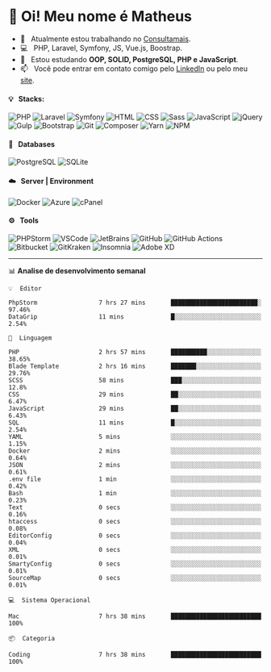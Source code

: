# 👋 Oi! Meu nome é Matheus

- 🔭 &nbsp; Atualmente estou trabalhando no [Consultamais](https://consultamais.com.br/).
- 💻 &nbsp; PHP, Laravel, Symfony, JS, Vue.js, Boostrap.
- 🌱 &nbsp; Estou estudando **OOP, SOLID, PostgreSQL, PHP e JavaScript**.
- 📫 &nbsp; Você pode entrar em contato comigo pelo [LinkedIn](https://www.linkedin.com/in/matheuscamargoxavier/) ou pelo meu [site](https://matheuscamargo.co).

#### 💡 &nbsp; Stacks:
![PHP](https://img.shields.io/badge/-PHP-777BB4?&logo=php&logoColor=FFFFFF)
![Laravel](https://img.shields.io/badge/-Laravel-FF2D20?&logo=laravel&logoColor=FFFFFF)
![Symfony](https://img.shields.io/badge/-Symfony-000000?&logo=symfony&logoColor=FFFFFF)
![HTML](https://img.shields.io/badge/-HTML-E34F26?&logo=html5&logoColor=FFFFFF)
![CSS](https://img.shields.io/badge/-CSS-1572B6?&logo=css3&logoColor=FFFFFF)
![Sass](https://img.shields.io/badge/-Sass-CC6699?&logo=sass&logoColor=FFFFFF)
![JavaScript](https://img.shields.io/badge/-JavaScript-F7DF1E?&logo=javascript&logoColor=FFFFFF)
![jQuery](https://img.shields.io/badge/-jQuery-0769AD?&logo=jquery&logoColor=FFFFFF)
![Gulp](https://img.shields.io/badge/-Gulp-CF4647?&logo=gulp&logoColor=FFFFFF)
![Bootstrap](https://img.shields.io/badge/-Bootstrap-7952B3?&logo=bootstrap&logoColor=FFFFFF)
![Git](https://img.shields.io/badge/-Git-F05032?&logo=git&logoColor=FFFFFF)
![Composer](https://img.shields.io/badge/-Composer-885630?&logo=composer&logoColor=FFFFFF)
![Yarn](https://img.shields.io/badge/-Yarn-2C8EBB?&logo=yarn&logoColor=FFFFFF)
![NPM](https://img.shields.io/badge/-npm-CB3837?&logo=npm&logoColor=FFFFFF)

#### 💾 &nbsp; Databases
![PostgreSQL](https://img.shields.io/badge/-PostgreSQL-336791?&logo=PostgreSQL&logoColor=FFFFFF)
![SQLite](https://img.shields.io/badge/-SQLite-003B57?&logo=SQLite&logoColor=FFFFFF)

#### ☁️ &nbsp; Server | Environment
![Docker](https://img.shields.io/badge/-Docker-2496ED?&logo=docker&logoColor=FFFFFF)
![Azure](https://img.shields.io/badge/-Azure-0089D6?&logo=microsoft%20azure&logoColor=FFFFFF)
![cPanel](https://img.shields.io/badge/-cPanel-FF6C2C?&logo=cpanel&logoColor=FFFFFF)

#### ⚙️ &nbsp; Tools
![PHPStorm](https://img.shields.io/badge/-PHPStorm-000000?&logo=PHPStorm&logoColor=FFFFFF)
![VSCode](https://img.shields.io/badge/-VSCode-007ACC?&logo=Visual%20Studio%20Code&logoColor=FFFFFF) 
![JetBrains](https://img.shields.io/badge/-JetBrains-000000?&logo=jetbrains&logoColor=FFFFFF) 
![GitHub](https://img.shields.io/badge/-GitHub-181717?&logo=github&logoColor=FFFFFF) 
![GitHub Actions](https://img.shields.io/badge/-GitHub%20Actions-181717?&logo=GitHub%20Actions&logoColor=FFFFFF) 
![Bitbucket](https://img.shields.io/badge/-Bitbucket-0052CC?&logo=bitbucket&logoColor=FFFFFF)
![GitKraken](https://img.shields.io/badge/-GitKraken-179287?&logo=GitKraken&logoColor=FFFFFF)
![Insomnia](https://img.shields.io/badge/-Insomnia-5849BE?&logo=Insomnia&logoColor=FFFFFF)
![Adobe XD](https://img.shields.io/badge/-Adobe%20XD-FF61F6?&logo=adobe%20xd&logoColor=FFFFFF) 
_______

📊  **Analise de desenvolvimento semanal**
```text
💡  Editor

PhpStorm                 7 hrs 27 mins       ████████████████████████░     97.46%
DataGrip                 11 mins             █░░░░░░░░░░░░░░░░░░░░░░░░      2.54%
```
```text
💬  Linguagem

PHP                      2 hrs 57 mins       ██████████░░░░░░░░░░░░░░░     38.65%
Blade Template           2 hrs 16 mins       ███████░░░░░░░░░░░░░░░░░░     29.76%
SCSS                     58 mins             ███░░░░░░░░░░░░░░░░░░░░░░      12.8%
CSS                      29 mins             ██░░░░░░░░░░░░░░░░░░░░░░░      6.47%
JavaScript               29 mins             ██░░░░░░░░░░░░░░░░░░░░░░░      6.43%
SQL                      11 mins             █░░░░░░░░░░░░░░░░░░░░░░░░      2.54%
YAML                     5 mins              ░░░░░░░░░░░░░░░░░░░░░░░░░      1.15%
Docker                   2 mins              ░░░░░░░░░░░░░░░░░░░░░░░░░      0.64%
JSON                     2 mins              ░░░░░░░░░░░░░░░░░░░░░░░░░      0.61%
.env file                1 min               ░░░░░░░░░░░░░░░░░░░░░░░░░      0.42%
Bash                     1 min               ░░░░░░░░░░░░░░░░░░░░░░░░░      0.23%
Text                     0 secs              ░░░░░░░░░░░░░░░░░░░░░░░░░      0.16%
htaccess                 0 secs              ░░░░░░░░░░░░░░░░░░░░░░░░░      0.08%
EditorConfig             0 secs              ░░░░░░░░░░░░░░░░░░░░░░░░░      0.04%
XML                      0 secs              ░░░░░░░░░░░░░░░░░░░░░░░░░      0.01%
SmartyConfig             0 secs              ░░░░░░░░░░░░░░░░░░░░░░░░░      0.01%
SourceMap                0 secs              ░░░░░░░░░░░░░░░░░░░░░░░░░      0.01%
```
```text
💻  Sistema Operacional

Mac                      7 hrs 38 mins       █████████████████████████       100%
```
```text
📦  Categoria

Coding                   7 hrs 38 mins       █████████████████████████       100%
```

